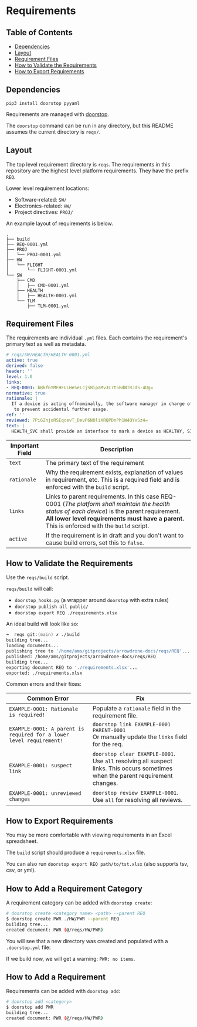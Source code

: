 # Requirements

## Table of Contents

- [Dependencies](#dependencies)
- [Layout](#layout)
- [Requirement Files](#requirement-files)
- [How to Validate the Requirements](#how-to-validate-the-requirements)
- [How to Export Requirements](#how-to-export-requirements)

## Dependencies

```python3
pip3 install doorstop pyyaml
```

Requirements are managed with [doorstop](https://doorstop.readthedocs.io/en/latest/).

The `doorstop` command can be run in any directory, but this README assumes the current directory is `reqs/`.

## Layout

The top level requirement directory is `reqs`. The requirements in this repository are the highest level platform requirements. They have the prefix `REQ`.

Lower level requirement locations:
- Software-related: `SW/`
- Electronics-related: `HW/`
- Project directives: `PROJ/`

An example layout of requirements is below.
```tree
.
├── build
├── REQ-0001.yml
├── PROJ
│   └── PROJ-0001.yml
├── HW
│   └── FLIGHT
│       └── FLIGHT-0001.yml
└── SW
    ├── CMD
    │   ├── CMD-0001.yml
    ├── HEALTH
    │   ├── HEALTH-0001.yml
    └── TLM
        ├── TLM-0001.yml
```

## Requirement Files

The requirements are individual `.yml` files. Each contains the requirement's primary text as well as metadata.

```yml
# reqs/SW/HEALTH/HEALTH-0001.yml
active: true
derived: false
header: ''
level: 1.0
links:
- REQ-0001: bBkf6YMFHFULHe5eLcjSBipaMvJL7t5BdNTRJdS-4Ug=
normative: true
rationale: |
  If a device is acting offnominally, the software manager in charge of that device may elect to mark it as SICK or DEAD
   to prevent accidental further usage.
ref: ''
reviewed: 7Pi6ZnjoRSEqcevT_DevP6N0liXRQPDnPh1W4QYxSz4=
text: |
  HEALTH_SVC shall provide an interface to mark a device as HEALTHY, SICK, or DEAD.
```

Important Field | Description
---- | ---
`text` | The primary text of the requirement
`rationale` | Why the requirement exists, explanation of values in requirement, etc. This is a required field and is enforced with the `build` script.
`links` | Links to parent requirements. In this case REQ-0001 (*The platform shall maintain the health status of each device*) is the parent requirement. **All lower level requirements must have a parent.** This is enforced with the `build` script.
`active` | If the requirement is in draft and you don't want to cause build errors, set this to `false`.


## How to Validate the Requirements

Use the `reqs/build` script.

`reqs/build` will call:
- `doorstop_hooks.py` (a wrapper around `doorstop` with extra rules)
- `doorstop publish all public/`
- `doorstop export REQ ./requirements.xlsx`

An ideal build will look like so:

```zsh
➜  reqs git:(main) ✗ ./build
building tree...
loading documents...
publishing tree to '/home/ams/gitprojects/arrowdrone-docs/reqs/REQ'...
published: /home/ams/gitprojects/arrowdrone-docs/reqs/REQ
building tree...
exporting document REQ to './requirements.xlsx'...
exported: ./requirements.xlsx
```

Common errors and their fixes:

Common Error | Fix
--- | ---
`EXAMPLE-0001: Rationale is required!` | Populate a `rationale` field in the requirement file.
`EXAMPLE-0001: A parent is required for a lower level requirement!` | `doorstop link EXAMPLE-0001 PARENT-0001`<br>Or manually update the `links` field for the req.
`EXAMPLE-0001: suspect link` | `doorstop clear EXAMPLE-0001`.<br>Use `all` resolving all suspect links. This occurs sometimes when the parent requirement changes.
`EXAMPLE-0001: unreviewed changes` | `doorstop review EXAMPLE-0001`.<br>Use `all` for resolving all reviews.

## How to Export Requirements

You may be more comfortable with viewing requirements in an Excel spreadsheet.

The `build` script should produce a `requirements.xlsx` file.

You can also run `doorstop export REQ path/to/tst.xlsx` (also supports tsv, csv, or yml).

## How to Add a Requirement Category

A requirement category can be added with `doorstop create`:

```bash
# doorstop create <category name> <path> --parent REQ
$ doorstop create PWR ./HW/PWR --parent REQ
building tree...
created document: PWR (@/reqs/HW/PWR)
```

You will see that a new directory was created and populated with a `.doorstop.yml` file:


If we build now, we will get a warning: `PWR: no items`.

## How to Add a Requirement

Requirements can be added with `doorstop add`:

```bash
# doorstop add <category>
$ doorstop add PWR
building tree...
created document: PWR (@/reqs/HW/PWR)
```